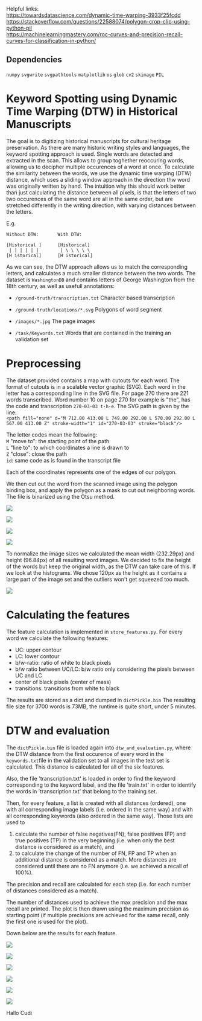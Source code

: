 
Helpful links:  
https://towardsdatascience.com/dynamic-time-warping-3933f25fcdd  
https://stackoverflow.com/questions/22588074/polygon-crop-clip-using-python-pil  
https://machinelearningmastery.com/roc-curves-and-precision-recall-curves-for-classification-in-python/  
## Dependencies
`numpy`
`svgwrite`
`svgpathtools`
`matplotlib`
`os`
`glob`
`cv2`
`skimage`
`PIL`
# Keyword Spotting using Dynamic Time Warping (DTW) in Historical Manuscripts
The goal is to digitizing historical manuscripts for cultural heritage preservation. As there are many historic writing styles and languages, the keyword spotting approach is used. Single words are detected and extracted in the scan. This allows to group toghether reoccuring words, allowing us to decipher multiple occurences of a word at once. To calculate the similarity between the words, we use the dynamic time warping (DTW) distance, which uses a sliding window approach in the direction thw word was originally written by hand. The intuition why this should work better than just calculating the distance between all pixels, is that the letters of two two occurences of the same word are all in the same order, but are stretched differently in the writing direction, with varying distances between the letters. 

E.g.

    Without DTW:       With DTW:  
    
    [Historical ]      [Historical]  
     | | | | | |        | \ \ \ \ \   
    [H istorical]      [H istorical]  

As we can see, the DTW approach allows us to match the corresponding letters, and calculates a much smaller distance between the two words.
The dataset is `WashingtonDB` and contains letters of George Washington from the 18th century, as well as usefull annotations: 

*  `/ground-truth/transcription.txt` Character based transcription

* `/ground-truth/locations/*.svg` Polygons of word segment
    
*  `/images/*.jpg` The page images
    
* `/task/Keywords.txt` Words that are contained in the training an validation set 

# Preprocessing
The dataset provided contains a map with cutouts for each word. The format of cutouts is in a scalable vector graphic (SVG).
Each word in the letter has a corresponding line in the SVG file. For page 270 there are 221 words transcribed. Word number 
10 on page 270 for example is "the", has the code and transcription `270-03-03 t-h-e`. The SVG path is given by the line:  
`<path fill="none" d="M 712.00 413.00 L 749.00 292.00 L 570.00 292.00 L 567.00 413.00 Z" stroke-width="1" id="270-03-03" stroke="black"/>`
  
The letter codes mean the following:  
`M` "move to": the starting point of the path  
`L` "line to": to which coordinates a line is drawn to  
`Z` "close": close the path  
`id`: same code as is found in the transcript file  

Each of the coordinates represents one of the edges of our polygon.

We then cut out the word from the scanned image using the polygon binding box, and apply the polygon as a mask to cut out neighboring words. The file is binarized using the Otsu method.

![](./report_figures/preprocessing/scan.jpg)

![](./report_figures/preprocessing/mask.jpg)

![](./report_figures/preprocessing/scan_mask.jpg)

![](./report_figures/preprocessing/extracted.jpg)

To normalize the image sizes we calculated the mean width (232.29px) and height (96.84px) of all resulting word images. We decided to fix the height of the words but keep the original width, as the DTW can take care of this. If we look at the histograms. We chose 120px as the height as it contains a large part of the image set and the outliers won't get squeezed too much.

![](./report_figures/preprocessing/hist_heights.png)

# Calculating the features

The feature calculation is implemented in `store_features.py`. For every word we calculate the following features: 

* UC: upper contour
* LC: lower contour
* b/w-ratio: ratio of white to black pixels
* b/w ratio between UC/LC: b/w ratio only considering the pixels between UC and LC
* center of black pixels (center of mass)
* transitions: transitions from white to black

The results are stored as a dict and dumped in `dictPickle.bin` The resulting file size for 3700 words is 73MB, the runtime is quite short, under 5 minutes. 

# DTW and evaluation

The `dictPickle.bin` file is loaded again into `dtw_and_evaluation.py`, where the DTW distance from the first occurence of every word in the `keywords.txt`file in the validation set to all images in the test set is calculated. This distance is calculated for all of the six features. 

Also, the file 'transcription.txt' is loaded in order to find the keyword corresponding to the keyword label, and the file 'train.txt' in order to identify the words in 'transcription.txt' that belong to the training set.  

Then, for every feature, a list is created with all distances (ordered), one with all corresponding image labels (i.e. ordered in the same way) and with all corresponding keywords (also ordered in the same way). Those lists are used to 
1) calculate the number of false negatives(FN), false positives (FP) and true positives (TP) in the very beginning (i.e. when only the best distance is considered as a match), and
2) to calculate the change of the number of FN, FP and TP when an additional distance is considered as a match. More distances are considered until there are no FN anymore (i.e. we achieved a recall of 100%).

The precision and recall are calculated for each step (i.e. for each number of distances considered as a match).

The number of distances used to achieve the max precision and the max recall are printed.
The plot is then drawn using the maximum precision as starting point (if multiple precisions are achieved for the same recall, only the first one is used for the plot).

Down below are the results for each feature.

![](./report_figures/results/output_AP_LC.png)

![](./report_figures/results/output_AP_UC.png)

![](./report_figures/results/output_AP_black_center.png)

![](./report_figures/results/output_AP_bw_ratio.png)

![](./report_figures/results/output_AP_bw_ratio_UC_to_LC.png)

![](./report_figures/results/output_AP_transitions.png)

Hallo Cudi

